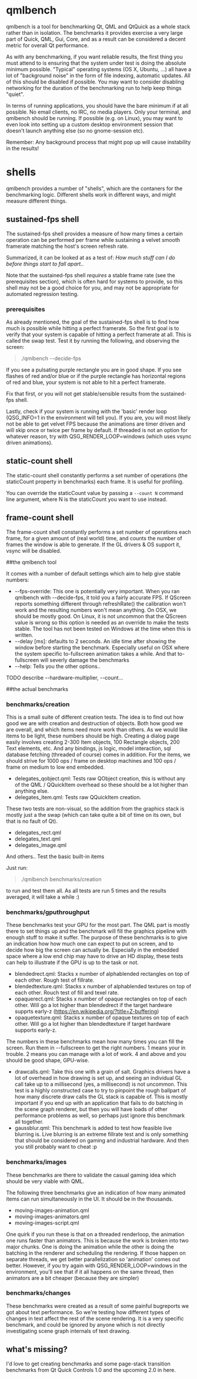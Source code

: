 # qmlbench

qmlbench is a tool for benchmarking Qt, QML and QtQuick as a whole stack rather
than in isolation. The benchmarks it provides exercise a very large part of
Quick, QML, Gui, Core, and as a result can be considered a decent metric for
overall Qt performance.

As with any benchmarking, if you want reliable results, the first thing you must
attend to is ensuring that the system under test is doing the absolute minimum
possible. "Typical" operating systems (OS X, Ubuntu, ...) all have a lot of
"background noise" in the form of file indexing, automatic updates. All of this
should be disabled if possible. You may want to consider disabling networking
for the duration of the benchmarking run to help keep things "quiet".

In terms of running applications, you should have the bare minimum if at all
possible. No email clients, no IRC, no media players. Only your terminal, and
qmlbench should be running. If possible (e.g. on Linux), you may want to even
look into setting up a custom desktop environment session that doesn't launch
anything else (so no gnome-session etc).

Remember: Any background process that might pop up will cause instability in
the results!

# shells

qmlbench provides a number of "shells", which are the contaners for the
benchmarking logic. Different shells work in different ways, and might measure
different things.

## sustained-fps shell

The sustained-fps shell provides a measure of how many times a certain operation
can be performed per frame while sustaining a velvet smooth framerate matching the
host's screen refresh rate.

Summarized, it can be looked at as a test of:
*How much stuff can I do before things start to fall apart.*.

Note that the sustained-fps shell _requires_ a stable frame rate (see the
prerequisites section), which is often hard for systems to provide, so this
shell may not be a good choice for you, and may not be appropriate for automated
regression testing.

### prerequisites

As already mentioned, the goal of the sustained-fps shell is to find how much is
possible while hitting a perfect framerate. So the first goal is to verify
that your system is capable of hitting a perfect framerate at all. This is
called the swap test. Test it by running the following, and observing the screen:

> ./qmlbench --decide-fps

If you see a pulsating purple rectangle you are in good shape. If you see
flashes of red and/or blue or if the purple rectangle has horizontal regions
of red and blue, your system is not able to hit a perfect framerate.

Fix that first, or you will not get stable/sensible results from the
sustained-fps shell.

Lastly, check if your system is running with the 'basic' render loop
(QSG_INFO=1 in the environment will tell you). If you are, you will most likely
not be able to get velvet FPS because the animations are timer driven and will
skip once or twice per frame by default. If threaded is not an option for
whatever reason, try with QSG_RENDER_LOOP=windows (which uses vsync driven
animations).

## static-count shell

The static-count shell constantly performs a set number of operations (the
staticCount property in benchmarks) each frame. It is useful for profiling.

You can override the staticCount value by passing a `--count N` command line
argument, where N is the staticCount you want to use instead.

## frame-count shell

The frame-count shell constantly performs a set number of operations each frame,
for a given amount of (real world) time, and counts the number of frames the
window is able to generate. If the GL drivers & OS support it, vsync will be
disabled.

##the qmlbench tool

It comes with a number of default settings which aim to help give stable numbers:

- --fps-override: This one is potentially very important. When you ran qmlbench with --decide-fps, it told you a fairly accurate FPS. If QScreen reports something different through refreshRate() the calibration won't work and the resulting numbers won't mean anything. On OSX, we should be mostly good. On Linux, it is not uncommon that the QScreen value is wrong so this option is needed as an override to make the tests stable. The tool has not been tested on Windows at the time when this is written.
- --delay [ms]: defaults to 2 seconds. An idle time after showing the window before starting the benchmark. Especially useful on OSX where the system specific to-fullscreen animation takes a while. And that to-fullscreen will severly damage the benchmarks
- --help: Tells you the other options..

TODO describe --hardware-multiplier, --count...

##the actual benchmarks

### benchmarks/creation

This is a small suite of different creation tests. The idea is to find out how good we are with creation and destruction of objects. Both how good we are overall, and which items need more work than others. As we would like items to be light, these numbers should be high. Creating a dialog page easily involves creating 2-300 Item objects, 100 Rectangle objects, 200 Text elements, etc. And any bindings, js logic, model interaction, sql database fetching (threaded of course) comes in addition. For the items, we should strive for 1000 ops / frame on desktop machines and 100 ops / frame on medium to low end embedded. 

- delegates_qobject.qml: Tests raw QObject creation, this is without any of the QML / QQuickItem overhead so these should be a lot higher than anything else.
- delegates_item.qml: Tests raw QQuickItem creation. 

These two tests are non-visual, so the addition from the graphics stack is mostly just a the swap (which can take quite a bit of time on its own, but that is no fault of Qt).

- delegates_rect.qml
- delegates_text.qml
- delegates_image.qml

And others.. Test the basic built-in items

Just run:

> ./qmlbench benchmarks/creation

to run and test them all. As all tests are run 5 times and the results averaged, it will take a while :)


### benchmarks/gputhroughput

These benchmarks test your GPU for the most part. The QML part is mostly there to set things up and the benchmark will fill the graphics pipeline with enough stuff to make it suffer. The purpose of these benchmarks is to give an indication how how much one can expect to put on screen, and to decide how big the screen can actually be. Especially in the embedded space where a low end chip may have to drive an HD display, these tests can help to illustrate if the GPU is up to the task or not.

- blendedrect.qml: Stacks x number of alphablended rectangles on top of each other. Rough test of fillrate. 
- blendedtexture.qml: Stacks x number of alphablended textures on top of each other. Rouch test of fill and texel rate.  
- opaquerect.qml: Stacks x number of opaque rectangles on top of each other. Will go a lot higher than blendedrect if the target hardware supprts early-z (https://en.wikipedia.org/?title=Z-buffering)
- opaquetexture.qml: Stacks x number of opaque textures on top of each other. Will go a lot higher than blendedtexture if target hardware supports early-z.

The numbers in these benchmarks mean how many times you can fill the screen. Run them in --fullscreen to get the right numbers. 1 means your in trouble. 2 means you can manage with a lot of work. 4 and above and you should be good shape, GPU-wise.

- drawcalls.qml: Take this one with a grain of salt. Graphics drivers have a lot of overhead in how drawing is set up, and seeing an individual GL call take up to a millisecond (yes, a millisecond) is not uncommon. This test is a highly constructed case to try to pinpoint the rough ballpart of how many discrete draw calls the GL stack is capable of. This is mostly important if you end up with an application that fails to do batching in the scene graph renderer, but then you will have loads of other performance problems as well, so perhaps just ignore this benchmark all together. 
- gaussblur.qml: This benchmark is added to test how feasible live blurring is. Live blurring is an extreme fillrate test and is only something that should be considered on gaming and industrial hardware. And then you still probably want to cheat :p

### benchmarks/images

These benchmarks are there to validate the casual gaming idea which should be very viable with QML. 

The following three benchmarks give an indication of how many animated items can run simultaneously in the UI. It should be in the thousands. 

- moving-images-animation.qml
- moving-images-animators.qml
- moving-images-script.qml

One quirk if you run these is that on a threaded renderloop, the animation one runs faster than animators. This is because the work is broken into two major chunks. One is doing the animation while the other is doing the batching in the renderer and scheduling the rendering. If those happen on separate threads, we get better parallelization so 'animation' comes out better. However, if you try again with QSG_RENDER_LOOP=windows in the environment, you'll see that if it all happens on the same thread, then animators are a bit cheaper (because they are simpler)

### benchmarks/changes

These benchmarks were created as a result of some painful bugreports we got about text performance. So we're testing how different types of changes in text affect the rest of the scene rendering. It is a very specific benchmark, and could be ignored by anyone which is not directly investigating scene graph internals of text drawing.

## what's missing?

I'd love to get creating benchmarks and some page-stack transition benchmarks from Qt Quick Controls 1.0 and the upcoming 2.0 in here.
